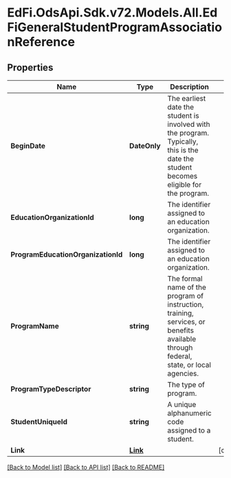 # EdFi.OdsApi.Sdk.v72.Models.All.EdFiGeneralStudentProgramAssociationReference

## Properties

Name | Type | Description | Notes
------------ | ------------- | ------------- | -------------
**BeginDate** | **DateOnly** | The earliest date the student is involved with the program. Typically, this is the date the student becomes eligible for the program. | 
**EducationOrganizationId** | **long** | The identifier assigned to an education organization. | 
**ProgramEducationOrganizationId** | **long** | The identifier assigned to an education organization. | 
**ProgramName** | **string** | The formal name of the program of instruction, training, services, or benefits available through federal, state, or local agencies. | 
**ProgramTypeDescriptor** | **string** | The type of program. | 
**StudentUniqueId** | **string** | A unique alphanumeric code assigned to a student. | 
**Link** | [**Link**](Link.md) |  | [optional] 

[[Back to Model list]](../../README.md#documentation-for-models) [[Back to API list]](../../README.md#documentation-for-api-endpoints) [[Back to README]](../../README.md)

